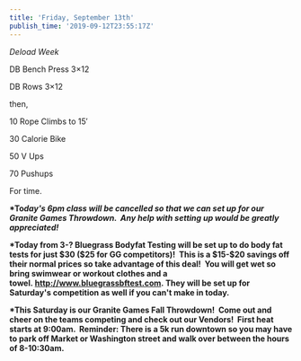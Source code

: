 ```yaml
---
title: 'Friday, September 13th'
publish_time: '2019-09-12T23:55:17Z'
---
```


*Deload Week*

DB Bench Press 3×12

DB Rows 3×12

then,

10 Rope Climbs to 15′

30 Calorie Bike

50 V Ups

70 Pushups

For time.

**\*To*****day's 6pm class will be cancelled so that we can set up for
our Granite Games Throwdown.  Any help with setting up would be greatly
appreciated!***

**\*Today from 3-? Bluegrass Bodyfat Testing will be set up to do body
fat tests for just \$30 (\$25 for GG competitors)!  This is a \$15-\$20
savings off their normal prices so take advantage of this deal!  You
will get wet so bring swimwear or workout clothes and a
towel. <http://www.bluegrassbftest.com>. They will be set up for
Saturday's competition as well if you can't make in today.**

**\*This Saturday is our Granite Games Fall Throwdown!  Come out and
cheer on the teams competing and check out our Vendors!  First heat
starts at 9:00am.  Reminder: There is a 5k run downtown so you may have
to park off Market or Washington street and walk over between the hours
of 8-10:30am.**
